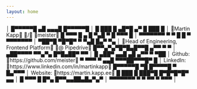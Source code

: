 ```yaml
---
layout: home
---
```


<div class="vcard">
                               │
   █▀▀▀▀▀█ ▄█ ▄▄▄█   █▀▀▀▀▀█   │
   █ ███ █ ▄█▀█   ▄▀ █ ███ █   │   <span class="color-229">Martin Kapp</span> <span class="color-90">/</span> <span class="color-215">meister</span>
   █ ▀▀▀ █ ▄ █ ▀▄█ ▀ █ ▀▀▀ █   │
   ▀▀▀▀▀▀▀ ▀ ▀ █ █ ▀ ▀▀▀▀▀▀▀   │
   ▀██▀█ ▀█▀█▀ ▀  ▀▄█ █▄▀ ▀▄   │   <span class="color-84">Head of Engineering, Frontend Platform</span> <span class="color-215">@ Pipedrive</span>
   █▀▀▄▀▄▀█▀█▄█▀▀█ ▄▀▀ ▀ ▀     │
   ▄██▀▀▀▀ ▀▀▄▀▄  █▀█▄██▀ ▀▀   │
   █  ▄██▀ ▄▄█ ▄█  ▄▀▀ ▀ ▀██   │   Github:    <span class="color-215">https://github.com/meister</span>
   ▀ ▀▀▀ ▀ ▄▄█ ▀▀▀██▀▀▀█▀  █   │   LinkedIn:  <span class="color-215">https://www.linkedin.com/in/martinkapp</span>
   █▀▀▀▀▀█ ▀█ █▀▀▀▀█ ▀ █▄▀▀▀   │   Website:   <span class="color-215">https://martin.kapp.ee</span>
   █ ███ █ ███▀█ █▀█▀█▀█▀ ▄▄   │
   █ ▀▀▀ █ █▀▄ █▀▀▄▄██▄█▄▀▄▀   │
   ▀▀▀▀▀▀▀ ▀ ▀   ▀▀ ▀    ▀▀▀   │
</div>
